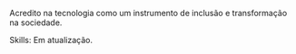 Acredito na tecnologia como um instrumento de inclusão e transformação na sociedade.

Skills: Em atualização.

<!---
monika-garcia-dev/monika-garcia-dev is a ✨ special ✨ repository because its `README.md` (this file) appears on your GitHub profile.
You can click the Preview link to take a look at your changes.
--->
